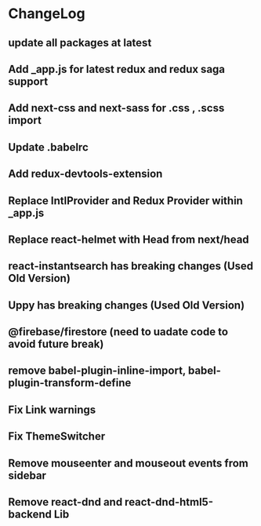 # ChangeLog

## update all packages at latest

## Add \_app.js for latest redux and redux saga support

## Add next-css and next-sass for .css , .scss import

## Update .babelrc

## Add redux-devtools-extension

## Replace IntlProvider and Redux Provider within \_app.js

## Replace react-helmet with Head from next/head

## react-instantsearch has breaking changes (Used Old Version)

## Uppy has breaking changes (Used Old Version)

## @firebase/firestore (need to uadate code to avoid future break)

## remove babel-plugin-inline-import, babel-plugin-transform-define

## Fix Link warnings

## Fix ThemeSwitcher

## Remove mouseenter and mouseout events from sidebar

## Remove react-dnd and react-dnd-html5-backend Lib
